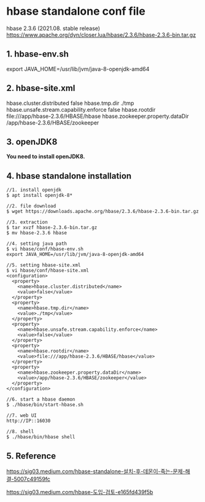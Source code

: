 # hbase standalone conf file
hbase 2.3.6 (2021.08. stable release)
https://www.apache.org/dyn/closer.lua/hbase/2.3.6/hbase-2.3.6-bin.tar.gz

## 1. hbase-env.sh
export JAVA_HOME=/usr/lib/jvm/java-8-openjdk-amd64

## 2. hbase-site.xml
<configuration>
  <property>
    <name>hbase.cluster.distributed</name>
    <value>false</value>
  </property>
  <property>
    <name>hbase.tmp.dir</name>
    <value>./tmp</value>
  </property>
  <property>
    <name>hbase.unsafe.stream.capability.enforce</name>
    <value>false</value>
  </property>
  <property>
    <name>hbase.rootdir</name>
    <value>file:///app/hbase-2.3.6/HBASE/hbase</value>
  </property>
  <property>
    <name>hbase.zookeeper.property.dataDir</name>
    <value>/app/hbase-2.3.6/HBASE/zookeeper</value>
  </property>
</configuration>

## 3. openJDK8
**You need to install openJDK8.**

## 4. hbase standalone installation
```
//1. install openjdk
$ apt install openjdk-8*

//2. file download
$ wget https://downloads.apache.org/hbase/2.3.6/hbase-2.3.6-bin.tar.gz

//3. extraction
$ tar xvzf hbase-2.3.6-bin.tar.gz
$ mv hbase-2.3.6 hbase

//4. setting java path
$ vi hbase/conf/hbase-env.sh
export JAVA_HOME=/usr/lib/jvm/java-8-openjdk-amd64

//5. setting hbase-site.xml
$ vi hbase/conf/hbase-site.xml
<configuration>
  <property>
    <name>hbase.cluster.distributed</name>
    <value>false</value>
  </property>
  <property>
    <name>hbase.tmp.dir</name>
    <value>./tmp</value>
  </property>
  <property>
    <name>hbase.unsafe.stream.capability.enforce</name>
    <value>false</value>
  </property>
  <property>
    <name>hbase.rootdir</name>
    <value>file:///app/hbase-2.3.6/HBASE/hbase</value>
  </property>
  <property>
    <name>hbase.zookeeper.property.dataDir</name>
    <value>/app/hbase-2.3.6/HBASE/zookeeper</value>
  </property>
</configuration>

//6. start a hbase daemon
$ ./hbase/bin/start-hbase.sh

//7. web UI
http://IP::16030

//8. shell
$ ./hbase/bin/hbase shell

```

## 5. Reference
https://sig03.medium.com/hbase-standalone-설치-후-데몬이-죽는-문제-해결-5007c49159fc

https://sig03.medium.com/hbase-도입-검토-e165fd439f5b
